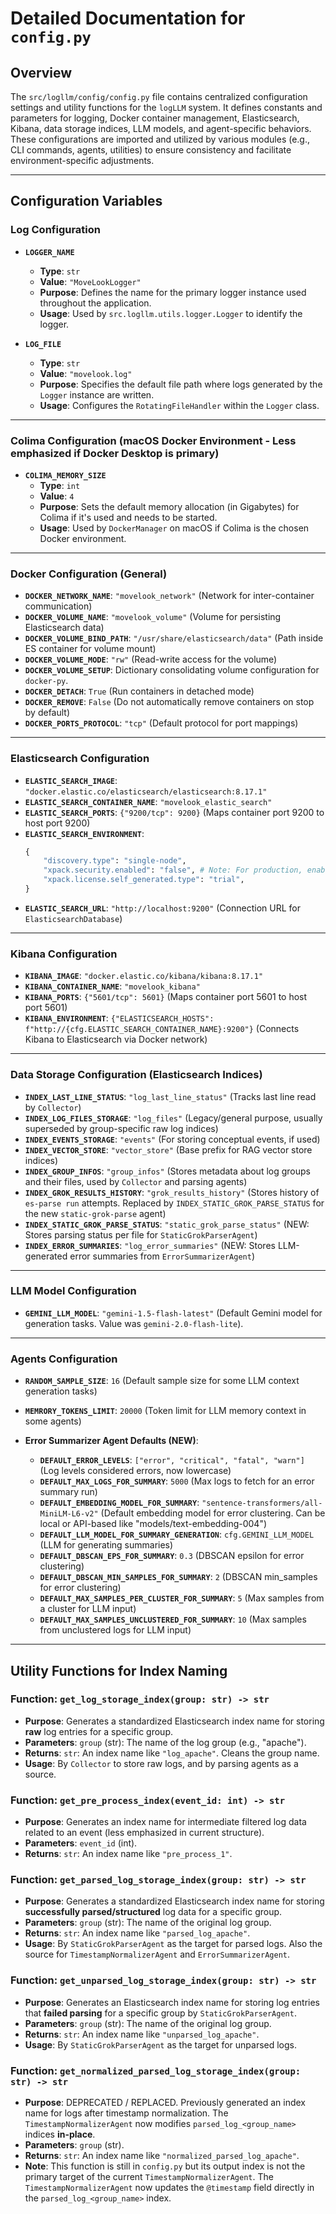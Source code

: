 # Detailed Documentation for `config.py`

## Overview

The `src/logllm/config/config.py` file contains centralized configuration settings and utility functions for the `logLLM` system. It defines constants and parameters for logging, Docker container management, Elasticsearch, Kibana, data storage indices, LLM models, and agent-specific behaviors. These configurations are imported and utilized by various modules (e.g., CLI commands, agents, utilities) to ensure consistency and facilitate environment-specific adjustments.

---

## Configuration Variables

### Log Configuration

- **`LOGGER_NAME`**

  - **Type**: `str`
  - **Value**: `"MoveLookLogger"`
  - **Purpose**: Defines the name for the primary logger instance used throughout the application.
  - **Usage**: Used by `src.logllm.utils.logger.Logger` to identify the logger.

- **`LOG_FILE`**
  - **Type**: `str`
  - **Value**: `"movelook.log"`
  - **Purpose**: Specifies the default file path where logs generated by the `Logger` instance are written.
  - **Usage**: Configures the `RotatingFileHandler` within the `Logger` class.

---

### Colima Configuration (macOS Docker Environment - Less emphasized if Docker Desktop is primary)

- **`COLIMA_MEMORY_SIZE`**
  - **Type**: `int`
  - **Value**: `4`
  - **Purpose**: Sets the default memory allocation (in Gigabytes) for Colima if it's used and needs to be started.
  - **Usage**: Used by `DockerManager` on macOS if Colima is the chosen Docker environment.

---

### Docker Configuration (General)

- **`DOCKER_NETWORK_NAME`**: `"movelook_network"` (Network for inter-container communication)
- **`DOCKER_VOLUME_NAME`**: `"movelook_volume"` (Volume for persisting Elasticsearch data)
- **`DOCKER_VOLUME_BIND_PATH`**: `"/usr/share/elasticsearch/data"` (Path inside ES container for volume mount)
- **`DOCKER_VOLUME_MODE`**: `"rw"` (Read-write access for the volume)
- **`DOCKER_VOLUME_SETUP`**: Dictionary consolidating volume configuration for `docker-py`.
- **`DOCKER_DETACH`**: `True` (Run containers in detached mode)
- **`DOCKER_REMOVE`**: `False` (Do not automatically remove containers on stop by default)
- **`DOCKER_PORTS_PROTOCOL`**: `"tcp"` (Default protocol for port mappings)

---

### Elasticsearch Configuration

- **`ELASTIC_SEARCH_IMAGE`**: `"docker.elastic.co/elasticsearch/elasticsearch:8.17.1"`
- **`ELASTIC_SEARCH_CONTAINER_NAME`**: `"movelook_elastic_search"`
- **`ELASTIC_SEARCH_PORTS`**: `{"9200/tcp": 9200}` (Maps container port 9200 to host port 9200)
- **`ELASTIC_SEARCH_ENVIRONMENT`**:
  ```python
  {
      "discovery.type": "single-node",
      "xpack.security.enabled": "false", # Note: For production, enable security.
      "xpack.license.self_generated.type": "trial",
  }
  ```
- **`ELASTIC_SEARCH_URL`**: `"http://localhost:9200"` (Connection URL for `ElasticsearchDatabase`)

---

### Kibana Configuration

- **`KIBANA_IMAGE`**: `"docker.elastic.co/kibana/kibana:8.17.1"`
- **`KIBANA_CONTAINER_NAME`**: `"movelook_kibana"`
- **`KIBANA_PORTS`**: `{"5601/tcp": 5601}` (Maps container port 5601 to host port 5601)
- **`KIBANA_ENVIRONMENT`**: `{"ELASTICSEARCH_HOSTS": f"http://{cfg.ELASTIC_SEARCH_CONTAINER_NAME}:9200"}` (Connects Kibana to Elasticsearch via Docker network)

---

### Data Storage Configuration (Elasticsearch Indices)

- **`INDEX_LAST_LINE_STATUS`**: `"log_last_line_status"` (Tracks last line read by `Collector`)
- **`INDEX_LOG_FILES_STORAGE`**: `"log_files"` (Legacy/general purpose, usually superseded by group-specific raw log indices)
- **`INDEX_EVENTS_STORAGE`**: `"events"` (For storing conceptual events, if used)
- **`INDEX_VECTOR_STORE`**: `"vector_store"` (Base prefix for RAG vector store indices)
- **`INDEX_GROUP_INFOS`**: `"group_infos"` (Stores metadata about log groups and their files, used by `Collector` and parsing agents)
- **`INDEX_GROK_RESULTS_HISTORY`**: `"grok_results_history"` (Stores history of `es-parse run` attempts. Replaced by `INDEX_STATIC_GROK_PARSE_STATUS` for the new `static-grok-parse` agent)
- **`INDEX_STATIC_GROK_PARSE_STATUS`**: `"static_grok_parse_status"` (NEW: Stores parsing status per file for `StaticGrokParserAgent`)
- **`INDEX_ERROR_SUMMARIES`**: `"log_error_summaries"` (NEW: Stores LLM-generated error summaries from `ErrorSummarizerAgent`)

---

### LLM Model Configuration

- **`GEMINI_LLM_MODEL`**: `"gemini-1.5-flash-latest"` (Default Gemini model for generation tasks. Value was `gemini-2.0-flash-lite`).

---

### Agents Configuration

- **`RANDOM_SAMPLE_SIZE`**: `16` (Default sample size for some LLM context generation tasks)
- **`MEMRORY_TOKENS_LIMIT`**: `20000` (Token limit for LLM memory context in some agents)

- **Error Summarizer Agent Defaults (NEW)**:
  - **`DEFAULT_ERROR_LEVELS`**: `["error", "critical", "fatal", "warn"]` (Log levels considered errors, now lowercase)
  - **`DEFAULT_MAX_LOGS_FOR_SUMMARY`**: `5000` (Max logs to fetch for an error summary run)
  - **`DEFAULT_EMBEDDING_MODEL_FOR_SUMMARY`**: `"sentence-transformers/all-MiniLM-L6-v2"` (Default embedding model for error clustering. Can be local or API-based like "models/text-embedding-004")
  - **`DEFAULT_LLM_MODEL_FOR_SUMMARY_GENERATION`**: `cfg.GEMINI_LLM_MODEL` (LLM for generating summaries)
  - **`DEFAULT_DBSCAN_EPS_FOR_SUMMARY`**: `0.3` (DBSCAN epsilon for error clustering)
  - **`DEFAULT_DBSCAN_MIN_SAMPLES_FOR_SUMMARY`**: `2` (DBSCAN min_samples for error clustering)
  - **`DEFAULT_MAX_SAMPLES_PER_CLUSTER_FOR_SUMMARY`**: `5` (Max samples from a cluster for LLM input)
  - **`DEFAULT_MAX_SAMPLES_UNCLUSTERED_FOR_SUMMARY`**: `10` (Max samples from unclustered logs for LLM input)

---

## Utility Functions for Index Naming

### Function: `get_log_storage_index(group: str) -> str`

- **Purpose**: Generates a standardized Elasticsearch index name for storing **raw** log entries for a specific group.
- **Parameters**: `group` (str): The name of the log group (e.g., "apache").
- **Returns**: `str`: An index name like `"log_apache"`. Cleans the group name.
- **Usage**: By `Collector` to store raw logs, and by parsing agents as a source.

### Function: `get_pre_process_index(event_id: int) -> str`

- **Purpose**: Generates an index name for intermediate filtered log data related to an event (less emphasized in current structure).
- **Parameters**: `event_id` (int).
- **Returns**: `str`: An index name like `"pre_process_1"`.

### Function: `get_parsed_log_storage_index(group: str) -> str`

- **Purpose**: Generates a standardized Elasticsearch index name for storing **successfully parsed/structured** log data for a specific group.
- **Parameters**: `group` (str): The name of the original log group.
- **Returns**: `str`: An index name like `"parsed_log_apache"`.
- **Usage**: By `StaticGrokParserAgent` as the target for parsed logs. Also the source for `TimestampNormalizerAgent` and `ErrorSummarizerAgent`.

### Function: `get_unparsed_log_storage_index(group: str) -> str`

- **Purpose**: Generates an Elasticsearch index name for storing log entries that **failed parsing** for a specific group by `StaticGrokParserAgent`.
- **Parameters**: `group` (str): The name of the original log group.
- **Returns**: `str`: An index name like `"unparsed_log_apache"`.
- **Usage**: By `StaticGrokParserAgent` as the target for unparsed logs.

### Function: `get_normalized_parsed_log_storage_index(group: str) -> str`

- **Purpose**: DEPRECATED / REPLACED. Previously generated an index name for logs after timestamp normalization. The `TimestampNormalizerAgent` now modifies `parsed_log_<group_name>` indices **in-place**.
- **Parameters**: `group` (str).
- **Returns**: `str`: An index name like `"normalized_parsed_log_apache"`.
- **Note**: This function is still in `config.py` but its output index is not the primary target of the current `TimestampNormalizerAgent`. The `TimestampNormalizerAgent` now updates the `@timestamp` field directly in the `parsed_log_<group_name>` index.
